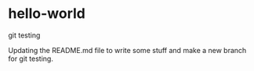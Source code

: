 # hello-world
git testing


Updating the README.md file to write some stuff and make a new branch for git testing.
